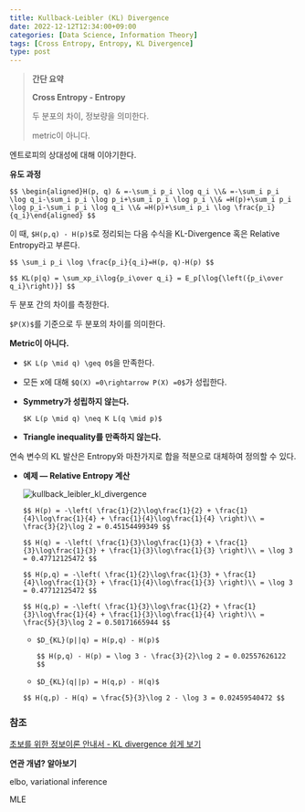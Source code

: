 ```yaml
---
title: Kullback-Leibler (KL) Divergence
date: 2022-12-12T12:34:00+09:00
categories: [Data Science, Information Theory]
tags: [Cross Entropy, Entropy, KL Divergence]
type: post
---
```

> **간단 요약**
> 
> 
> **Cross Entropy - Entropy**
> 
> 두 분포의 차이, 정보량을 의미한다.
> 
> metric이 아니다.
> 

엔트로피의 상대성에 대해 이야기한다.

**유도 과정**

`$$
\begin{aligned}H(p, q) & =-\sum_i p_i \log q_i \\& =-\sum_i p_i \log q_i-\sum_i p_i \log p_i+\sum_i p_i \log p_i \\& =H(p)+\sum_i p_i \log p_i-\sum_i p_i \log q_i \\& =H(p)+\sum_i p_i \log \frac{p_i}{q_i}\end{aligned}
$$`

이 때, `$H(p,q) - H(p)$`로 정리되는 다음 수식을 KL-Divergence 혹은 Relative Entropy라고 부른다.

`$$
\sum_i p_i \log \frac{p_i}{q_i}=H(p, q)-H(p)
$$`

`$$
KL(p|q) = \sum_xp_i\log{p_i\over q_i} = E_p[\log{\left({p_i\over q_i}\right)}]
$$`

두 분포 간의 차이를 측정한다.

`$P(X)$`를 기준으로 두 분포의 차이를 의미한다.

**Metric이 아니다.**

- `$K L(p \mid q) \geq 0$`을 만족한다.
- 모든 x에 대해 `$Q(X) =0\rightarrow P(X) =0$`가 성립한다.
- **Symmetry가 성립하지 않는다.**
    
    `$K L(p \mid q) \neq K L(q \mid p)$`
    
- **Triangle inequality를 만족하지 않는다.**

연속 변수의 KL 발산은 Entropy와 마찬가지로 합을 적분으로 대체하여 정의할 수 있다.

- **예제 — Relative Entropy 계산**
    
    ![kullback_leibler_kl_divergence](/imgs/kullback_leibler_kl_divergence0.png)
    
    `$$
    H(p) = -\left( \frac{1}{2}\log\frac{1}{2} + \frac{1}{4}\log\frac{1}{4} + \frac{1}{4}\log\frac{1}{4} \right)\\
     = \frac{3}{2}\log 2 = 0.45154499349
    $$`
    
    `$$
    H(q) = -\left( \frac{1}{3}\log\frac{1}{3} + \frac{1}{3}\log\frac{1}{3} + \frac{1}{3}\log\frac{1}{3} \right)\\
     = \log 3 = 0.47712125472
    $$`
    
    `$$
    H(p,q) = -\left( \frac{1}{2}\log\frac{1}{3} + \frac{1}{4}\log\frac{1}{3} + \frac{1}{4}\log\frac{1}{3} \right)\\
     = \log 3 = 0.47712125472
    $$`
    
    `$$
    H(q,p) = -\left( \frac{1}{3}\log\frac{1}{2} + \frac{1}{3}\log\frac{1}{4} + \frac{1}{3}\log\frac{1}{4} \right)\\
     = \frac{5}{3}\log 2 = 0.50171665944
    $$`
    
    - `$D_{KL}(p||q) = H(p,q) - H(p)$`
        
        `$$
        H(p,q) - H(p) = \log 3 - \frac{3}{2}\log 2 = 0.02557626122
        $$`
        
    - `$D_{KL}(q||p) = H(q,p) - H(q)$`
    
    `$$
    H(q,p) - H(q) = \frac{5}{3}\log 2 - \log 3 = 0.02459540472
    $$`
    

### 참조

[초보를 위한 정보이론 안내서 - KL divergence 쉽게 보기](https://hyunw.kim/blog/2017/10/27/KL_divergence.html)

**연관 개념? 알아보기**

elbo, variational inference

MLE